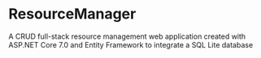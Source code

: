# ResourceManager

A CRUD full-stack resource management web application created with ASP.NET Core 7.0 and Entity Framework to integrate a SQL Lite database
